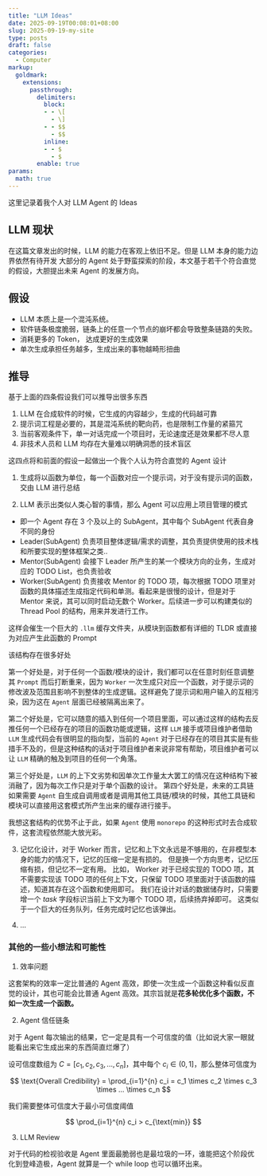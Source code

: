 ```yaml
---
title: "LLM Ideas"
date: 2025-09-19T00:08:01+08:00
slug: 2025-09-19-my-site
type: posts
draft: false
categories:
  - Computer
markup:
  goldmark:
    extensions:
      passthrough:
        delimiters:
          block:
          - - \[
            - \]
          - - $$
            - $$
          inline:
          - - $
            - $
        enable: true
params:
  math: true
---
```


这里记录着我个人对 LLM Agent 的 Ideas

## LLM 现状

在这篇文章发出的时候，LLM 的能力在客观上依旧不足。但是 LLM 本身的能力边界依然有待开发
大部分的 Agent 处于野蛮探索的阶段，本文基于若干个符合直觉的假设，大胆提出未来 Agent 的发展方向。

## 假设

- LLM 本质上是一个混沌系统。
- 软件链条极度脆弱，链条上的任意一个节点的崩坏都会导致整条链路的失败。
- 消耗更多的 Token， 达成更好的生成效果
- 单次生成承担任务越多，生成出来的事物越畸形扭曲

## 推导

基于上面的四条假设我们可以推导出很多东西

1. LLM 在合成软件的时候，它生成的内容越少，生成的代码越可靠
2. 提示词工程是必要的，其是混沌系统的靶向药，也是限制工作量的紧箍咒
3. 当前客观条件下，单一对话完成一个项目时，无论速度还是效果都不尽人意
4. 非技术人员和 LLM 均存在大量难以明确洞悉的技术盲区

这四点将和前面的假设一起做出一个我个人认为符合直觉的 Agent 设计

1. 生成将以函数为单位，每一个函数对应一个提示词，对于没有提示词的函数，交由 LLM 进行总结


2. LLM 表示出类似人类心智的事情，那么 Agent 可以应用上项目管理的模式
  - 即一个 Agent 存在 3 个及以上的 SubAgent，其中每个 SubAgent 代表自身不同的身份
  - Leader(SubAgent) 负责项目整体逻辑/需求的调整，其负责提供使用的技术栈和所要实现的整体框架之类..
  - Mentor(SubAgent) 会接下 Leader 所产生的某一个模块方向的业务，生成对应的 TODO List，也负责验收
  - Worker(SubAgent) 负责接收 Mentor 的 TODO 项，每次根据 TODO 项里对函数的具体描述生成指定代码和单测。看起来是很慢的设计，但是对于 Mentor 来说，其可以同时启动无数个 Worker。后续进一步可以构建类似的 Thread Pool 的结构，用来并发进行工作。

这样会催生一个巨大的 `.llm` 缓存文件夹，从模块到函数都有详细的 TLDR 或直接为对应产生此函数的 Prompt

该结构存在很多好处

第一个好处是，对于任何一个函数/模块的设计，我们都可以在任意时刻任意调整其 `Prompt` 而后打断重来，因为 `Worker` 一次生成只对应一个函数，对于提示词的修改波及范围且影响不到整体的生成逻辑。这样避免了提示词和用户输入的互相污染，因为这在 `Agent` 层面已经被隔离出来了。

第二个好处是，它可以随意的插入到任何一个项目里面，可以通过这样的结构去反推任何一个已经存在的项目的函数功能或逻辑，这样 `LLM` 接手或项目维护者借助 `LLM` 生成代码会有很明显的指向型，当前的 `Agent` 对于已经存在的项目其实是有些措手不及的，但是这种结构的话对于项目维护者来说非常有帮助，项目维护者可以让 `LLM` 精确的触及到项目的任何一个角落。

第三个好处是，`LLM` 的上下文劣势和因单次工作量太大罢工的情况在这种结构下被消融了，因为每次工作只是对于单个函数的设计。
第四个好处是，未来的工具链如果需要 `Agent` 自生成自调用或者是调用其他工具链/模块的时候，其他工具链和模块可以直接用这套模式所产生出来的缓存进行接手。

我想这套结构的优势不止于此，如果 `Agent` 使用 `monorepo` 的这种形式时去合成软件，这套流程依然能大放光彩。


3. 记忆化设计，对于 Worker 而言，记忆和上下文永远是不够用的，在非模型本身的能力的情况下，记忆的压缩一定是有损的。
但是换一个方向思考，记忆压缩有损，但记忆不一定有用。
比如， Worker 对于已经实现的 TODO 项，其不需要实现该 TODO 项的任何上下文，只保留 TODO 项里面对于该函数的描述，知道其存在这个函数和使用即可。
我们在设计对话的数据储存时，只需要增一个 _task_ 字段标识当前上下文为哪个 TODO 项，后续扬弃掉即可。
这类似于一个巨大的任务队列，任务完成时记忆也该弹出。

4. ...

### 其他的一些小想法和可能性

1. 效率问题

这套架构的效率一定比普通的 Agent 高效，即使一次生成一个函数这种看似反直觉的设计，其也可能会比普通 Agent 高效。其宗旨就是**花多轮优化多个函数，不如一次生成一个函数。**

2. Agent 信任链条

对于 Agent 每次输出的结果，它一定是具有一个可信度的值（比如说大家一眼就能看出来它生成出来的东西简直烂爆了）


设可信度数组为 $C = [c_1, c_2, c_3, ..., c_n]$，其中每个 $c_i \in (0, 1]$，那么整体可信度为

$$
\text{Overall Credibility} = \prod_{i=1}^{n} c_i = c_1 \times c_2 \times c_3 \times ... \times c_n
$$

我们需要整体可信度大于最小可信度阈值

$$
\prod_{i=1}^{n} c_i > c_{\text{min}}
$$

3. LLM Review

 对于代码的检视验收是 Agent 里面最脆弱也是最垃圾的一环，谁能把这个阶段优化到登峰造极，Agent 就算是一个 while loop 也可以循环出来。





